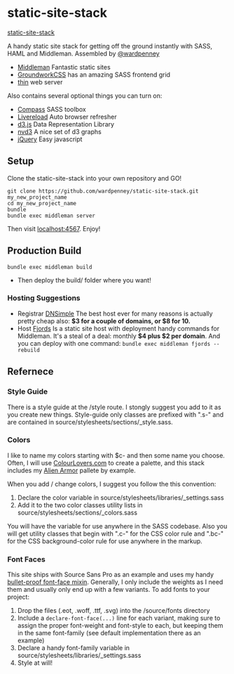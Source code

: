 # static-site-stack
[static-site-stack](https://github.com/wardpenney/static-site-stack)

A handy static site stack for getting off the ground instantly with SASS, HAML and Middleman. Assembled by [@wardpenney](http://twitter.com/wardpenney)

* [Middleman](http://middlemanapp.com/) Fantastic static sites
* [GroundworkCSS](http://groundwork.sidereel.com/) has an amazing SASS frontend grid
* [thin](http://code.macournoyer.com/thin/) web server

Also contains several optional things you can turn on:

* [Compass](http://compass-style.org/) SASS toolbox
* [Livereload](http://livereload.com/) Auto browser refresher
* [d3.js](http://d3js.org/) Data Representation Library
* [nvd3](http://nvd3.org/) A nice set of d3 graphs
* [jQuery](http://jquery.com/) Easy javascript

## Setup
Clone the static-site-stack into your own repository and GO!

```
git clone https://github.com/wardpenney/static-site-stack.git my_new_project_name
cd my_new_project_name
bundle
bundle exec middleman server
```
Then visit [localhost:4567](http://localhost:4567). Enjoy!


## Production Build
```
bundle exec middleman build
```
* Then deploy the build/ folder where you want! 

### Hosting Suggestions

* Registrar [DNSimple](https://dnsimple.com/) The best host ever for many reasons is actually pretty cheap also: **$3 for a couple of domains, or $8 for 10.**
* Host [Fjords](http://fjords.cc/) Is a static site host with deployment handy commands for Middleman. It's a steal of a deal: monthly **$4 plus $2 per domain**. And you can deploy with one command: `bundle exec middleman fjords --rebuild`

## Refernece
### Style Guide
There is a style guide at the /style route. I stongly suggest you add to it as you create new things. Style-guide only classes are prefixed with ".s-" and are contained in source/stylesheets/sections/_style.sass.
### Colors
I like to name my colors starting with $c- and then some name you choose. Often, I will use [ColourLovers.com](http://www.colourlovers.com) to create a palette, and this stack includes my [Alien Armor](http://www.colourlovers.com/palette/2871924/Alien_Armor) pallete by example. 

When you add / change colors, I suggest you follow the this convention:

1. Declare the color variable in source/stylesheets/libraries/_settings.sass
2. Add it to the two color classes utility lists in source/stylesheets/sections/_colors.sass

You will have the variable for use anywhere in the SASS codebase. Also you will get utility classes that begin with ".c-" for the CSS color rule and ".bc-" for the CSS background-color rule for use anywhere in the markup. 
### Font Faces
This site ships with Source Sans Pro as an example and uses my handy [bullet-proof font-face mixin](http://http://pivotallabs.com/bulletproof-font-face-syntax-with-sass/). Generally, I only include the weights as I need them and usually only end up with a few variants. To add fonts to your project:

1. Drop the files (.eot, .woff, .ttf, .svg) into the /source/fonts directory
2. Include a `declare-font-face(...)` line for each variant, making sure to assign the proper font-weight and font-style to each, but keeping them in the same font-family (see default implementation there as an example)
3. Declare a handy font-family variable in source/stylesheets/libraries/_settings.sass
4. Style at will!